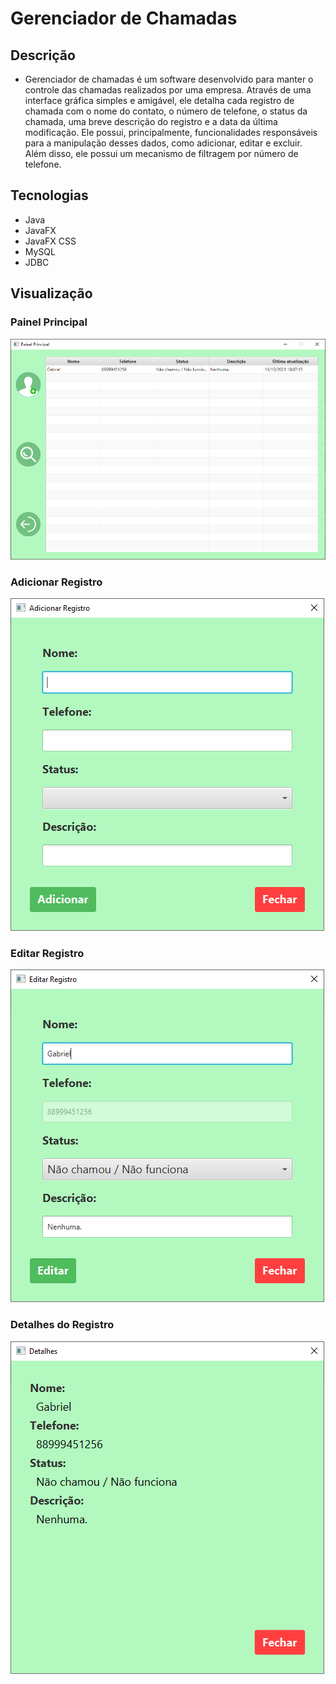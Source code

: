 # Gerenciador de Chamadas

## Descrição
* Gerenciador de chamadas é um software desenvolvido para manter o controle das chamadas realizados por uma empresa.
Através de uma interface gráfica simples e amigável, ele detalha cada registro de chamada com o nome do contato, o número de telefone, o status da chamada,
uma breve descrição do registro e a data da última modificação. Ele possui, principalmente, funcionalidades responsáveis para a manipulação desses dados,
como adicionar, editar e excluir. Além disso, ele possui um mecanismo de filtragem por número de telefone.

## Tecnologias
* Java
* JavaFX
* JavaFX CSS
* MySQL
* JDBC

## Visualização
### Painel Principal
![Painel Principal](https://github.com/F-Gabriel-Braga/gerenciador-de-chamadas/blob/master/images/gerenciador-de-chamadas1.png)
### Adicionar Registro
![Adicionar Registro](https://github.com/F-Gabriel-Braga/gerenciador-de-chamadas/blob/master/images/gerenciador-de-chamadas2.png)
### Editar Registro
![Adicionar Registro](https://github.com/F-Gabriel-Braga/gerenciador-de-chamadas/blob/master/images/gerenciador-de-chamadas3.png)
### Detalhes do Registro
![Adicionar Registro](https://github.com/F-Gabriel-Braga/gerenciador-de-chamadas/blob/master/images/gerenciador-de-chamadas4.png)
